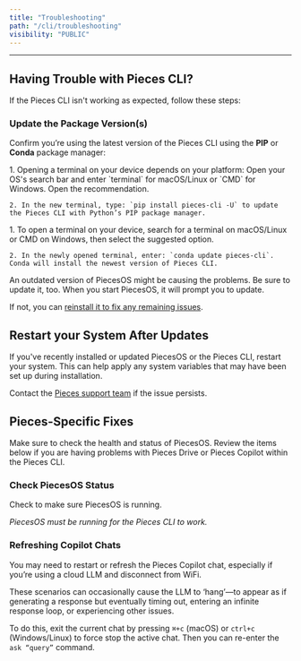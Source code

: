 ```yaml
---
title: "Troubleshooting"
path: "/cli/troubleshooting"
visibility: "PUBLIC"
---
```

***

## Having Trouble with Pieces CLI?

If the Pieces CLI isn't working as expected, follow these steps:

### Update the Package Version(s)

Confirm you’re using the latest version of the Pieces CLI using the **PIP** or **Conda** package manager:

<Tabs>
  <TabItem title="PIP">
    1. Opening a terminal on your device depends on your platform: Open your OS's search bar and enter `terminal` for macOS/Linux or `CMD` for Windows. Open the recommendation.

    2. In the new terminal, type: `pip install pieces-cli -U` to update the Pieces CLI with Python’s PIP package manager.
  </TabItem>

  <TabItem title="Conda">
    1. To open a terminal on your device, search for a terminal on macOS/Linux or CMD on Windows, then select the suggested option.

    2. In the newly opened terminal, enter: `conda update pieces-cli`. Conda will install the newest version of Pieces CLI.
  </TabItem>
</Tabs>

An outdated version of PiecesOS might be causing the problems. Be sure to update it, too. When you start PiecesOS, it will prompt you to update.

If not, you can [reinstall it to fix any remaining issues](https://docs.pieces.app/products/core-dependencies/pieces-os/manual-installation#manual-download--installation).

## Restart your System After Updates

If you've recently installed or updated PiecesOS or the Pieces CLI, restart your system. This can help apply any system variables that may have been set up during installation.

Contact the [Pieces support team](https://getpieces.typeform.com/to/mCjBSIjF#docs-vscode) if the issue persists.

## Pieces-Specific Fixes

Make sure to check the health and status of PiecesOS. Review the items below if you are having problems with Pieces Drive or Pieces Copilot within the Pieces CLI.

### Check PiecesOS Status

Check to make sure PiecesOS is running.

<pos-check />

*PiecesOS must be running for the Pieces CLI to work.*

### Refreshing Copilot Chats

You may need to restart or refresh the Pieces Copilot chat, especially if you’re using a cloud LLM and disconnect from WiFi.

These scenarios can occasionally cause the LLM to ‘hang’—to appear as if generating a response but eventually timing out, entering an infinite response loop, or experiencing other issues.

To do this, exit the current chat by pressing `⌘+c` (macOS) or `ctrl+c` (Windows/Linux) to force stop the active chat. Then you can re-enter the `ask “query”` command.
